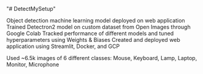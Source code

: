 "# DetectMySetup" 

Object detection machine learning model deployed on web application
Trained Detectron2 model on custom dataset from Open Images through Google Colab
Tracked performance of different models and tuned hyperparameters using Weights & Biases
Created and deployed web application using Streamlit, Docker, and GCP

Used ~6.5k images of 6 different classes: Mouse, Keyboard, Lamp, Laptop, Monitor, Microphone
